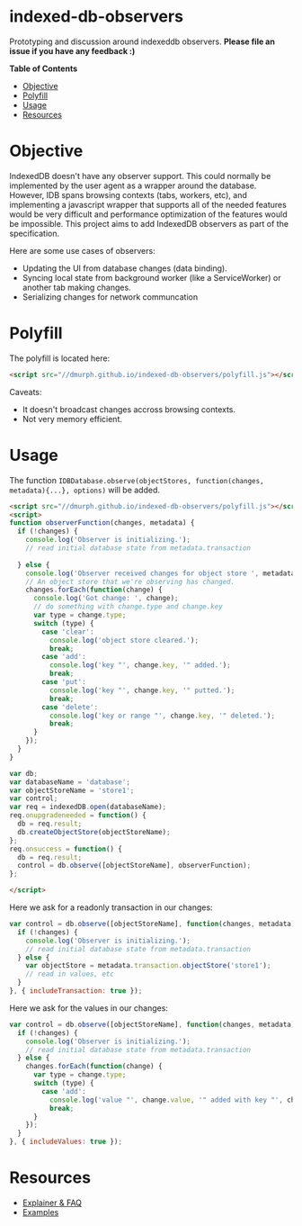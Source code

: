 

# indexed-db-observers
Prototyping and discussion around indexeddb observers.
**Please file an issue if you have any feedback :)**
<!-- START doctoc generated TOC please keep comment here to allow auto update -->
<!-- DON'T EDIT THIS SECTION, INSTEAD RE-RUN doctoc TO UPDATE -->
**Table of Contents**
- [Objective](#objective)
- [Polyfill](#polyfill)
- [Usage](#usage)
- [Resources](#resources)

<!-- END doctoc generated TOC please keep comment here to allow auto update -->
# Objective
IndexedDB doesn't have any observer support.  This could normally be implemented by the user agent as a wrapper around the database. However, IDB spans browsing contexts (tabs, workers, etc), and implementing a javascript wrapper that supports all of the needed features would be very difficult and performance optimization of the features would be impossible.  This project aims to add IndexedDB observers as part of the specification.

Here are some use cases of observers:
 * Updating the UI from database changes (data binding).
 * Syncing local state from background worker (like a ServiceWorker) or another tab making changes.
 * Serializing changes for network communcation

# Polyfill
The polyfill is located here:
```html
<script src="//dmurph.github.io/indexed-db-observers/polyfill.js"></script>
```

Caveats:
 * It doesn't broadcast changes accross browsing contexts.
 * Not very memory efficient.

# Usage
The function `IDBDatabase.observe(objectStores, function(changes, metadata){...}, options)` will be added.

```html
<script src="//dmurph.github.io/indexed-db-observers/polyfill.js"></script>
<script>
function observerFunction(changes, metadata) {
  if (!changes) {
    console.log('Observer is initializing.');
    // read initial database state from metadata.transaction
    
  } else { 
    console.log('Observer received changes for object store ', metadata.objectStoreName);
    // An object store that we're observing has changed.
    changes.forEach(function(change) {
      console.log('Got change: ', change);
      // do something with change.type and change.key
      var type = change.type;
      switch (type) {
        case 'clear':
          console.log('object store cleared.');
          break;
        case 'add':
          console.log('key "', change.key, '" added.');
          break;
        case 'put':
          console.log('key "', change.key, '" putted.');
          break;
        case 'delete':
          console.log('key or range "', change.key, '" deleted.');
          break;
      }
    });
  }
}

var db;
var databaseName = 'database';
var objectStoreName = 'store1';
var control;
var req = indexedDB.open(databaseName);
req.onupgradeneeded = function() {
  db = req.result;
  db.createObjectStore(objectStoreName);
};
req.onsuccess = function() {
  db = req.result;
  control = db.observe([objectStoreName], observerFunction);
};

</script>
```
Here we ask for a readonly transaction in our changes:
```js
var control = db.observe([objectStoreName], function(changes, metadata) {
  if (!changes) {
    console.log('Observer is initializing.');
    // read initial database state from metadata.transaction
  } else { 
    var objectStore = metadata.transaction.objectStore('store1');
    // read in values, etc
  }
}, { includeTransaction: true });
```

Here we ask for the values in our changes:
```js
var control = db.observe([objectStoreName], function(changes, metadata) {
  if (!changes) {
    console.log('Observer is initializing.');
    // read initial database state from metadata.transaction
  } else { 
    changes.forEach(function(change) {
      var type = change.type;
      switch (type) {
        case 'add':
          console.log('value "', change.value, '" added with key "', change.key, '"');
          break;
      }
    });
  }
}, { includeValues: true });
```
# Resources

 * [Explainer & FAQ](explainer.md)
 * [Examples](https://dmurph.github.io/indexed-db-observers/)
